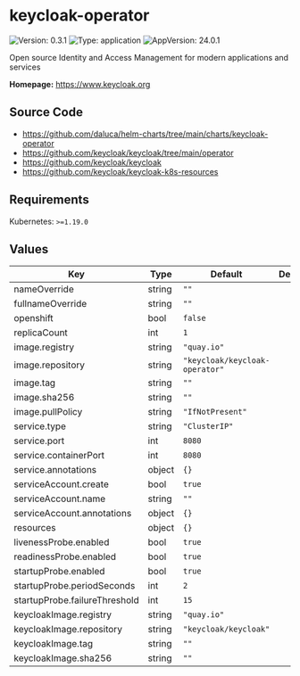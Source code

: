 # keycloak-operator

![Version: 0.3.1](https://img.shields.io/badge/Version-0.3.1-informational?style=flat-square) ![Type: application](https://img.shields.io/badge/Type-application-informational?style=flat-square) ![AppVersion: 24.0.1](https://img.shields.io/badge/AppVersion-24.0.1-informational?style=flat-square)

Open source Identity and Access Management for modern applications and services

**Homepage:** <https://www.keycloak.org>

## Source Code

* <https://github.com/daluca/helm-charts/tree/main/charts/keycloak-operator>
* <https://github.com/keycloak/keycloak/tree/main/operator>
* <https://github.com/keycloak/keycloak>
* <https://github.com/keycloak/keycloak-k8s-resources>

## Requirements

Kubernetes: `>=1.19.0`

## Values

| Key | Type | Default | Description |
|-----|------|---------|-------------|
| nameOverride | string | `""` |  |
| fullnameOverride | string | `""` |  |
| openshift | bool | `false` |  |
| replicaCount | int | `1` |  |
| image.registry | string | `"quay.io"` |  |
| image.repository | string | `"keycloak/keycloak-operator"` |  |
| image.tag | string | `""` |  |
| image.sha256 | string | `""` |  |
| image.pullPolicy | string | `"IfNotPresent"` |  |
| service.type | string | `"ClusterIP"` |  |
| service.port | int | `8080` |  |
| service.containerPort | int | `8080` |  |
| service.annotations | object | `{}` |  |
| serviceAccount.create | bool | `true` |  |
| serviceAccount.name | string | `""` |  |
| serviceAccount.annotations | object | `{}` |  |
| resources | object | `{}` |  |
| livenessProbe.enabled | bool | `true` |  |
| readinessProbe.enabled | bool | `true` |  |
| startupProbe.enabled | bool | `true` |  |
| startupProbe.periodSeconds | int | `2` |  |
| startupProbe.failureThreshold | int | `15` |  |
| keycloakImage.registry | string | `"quay.io"` |  |
| keycloakImage.repository | string | `"keycloak/keycloak"` |  |
| keycloakImage.tag | string | `""` |  |
| keycloakImage.sha256 | string | `""` |  |
